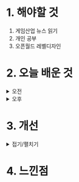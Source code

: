 
# 1. 해야할 것

1. 게임산업 뉴스 읽기 
2. 개인 공부  
3. 오픈월드 레벨디자인



# 2. 오늘 배운 것

<details>
<summary>오전</summary>


</details>


<details>
<summary>오후</summary>


</details>




# 3. 개선


<details>
<summary>접기/펼치기</summary>


</details>



# 4. 느낀점


